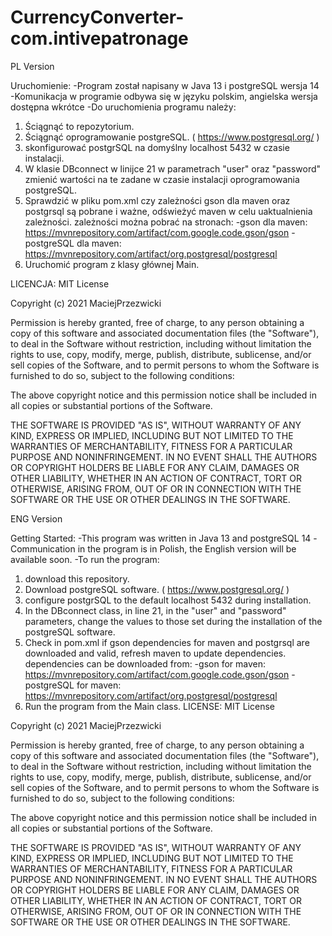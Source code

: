 # CurrencyConverter-com.intivepatronage
PL Version

Uruchomienie:
-Program został napisany w  Java 13 i postgreSQL wersja 14
-Komunikacja w programie odbywa się w języku polskim, angielska wersja dostępna wkrótce
-Do uruchomienia programu należy:
1) Ściągnąć to repozytorium.
2) Ściągnąć oprogramowanie postgreSQL. ( https://www.postgresql.org/ )
3) skonfigurować postgrSQL na domyślny localhost 5432 w czasie instalacji.
4) W klasie DBconnect w linijce 21 w parametrach "user" oraz "password" zmienić wartości na te zadane w czasie instalacji oprogramowania postgreSQL.
5) Sprawdzić w pliku pom.xml czy zależności gson dla maven oraz postgrsql są pobrane i ważne, odświeżyć maven w celu uaktualnienia zależności.
zależności można pobrać na stronach:
-gson dla maven: https://mvnrepository.com/artifact/com.google.code.gson/gson
-postgreSQL dla maven: https://mvnrepository.com/artifact/org.postgresql/postgresql
6) Uruchomić program z klasy głównej Main.

LICENCJA:
MIT License

Copyright (c) 2021 MaciejPrzezwicki

Permission is hereby granted, free of charge, to any person obtaining a copy
of this software and associated documentation files (the "Software"), to deal
in the Software without restriction, including without limitation the rights
to use, copy, modify, merge, publish, distribute, sublicense, and/or sell
copies of the Software, and to permit persons to whom the Software is
furnished to do so, subject to the following conditions:

The above copyright notice and this permission notice shall be included in all
copies or substantial portions of the Software.

THE SOFTWARE IS PROVIDED "AS IS", WITHOUT WARRANTY OF ANY KIND, EXPRESS OR
IMPLIED, INCLUDING BUT NOT LIMITED TO THE WARRANTIES OF MERCHANTABILITY,
FITNESS FOR A PARTICULAR PURPOSE AND NONINFRINGEMENT. IN NO EVENT SHALL THE
AUTHORS OR COPYRIGHT HOLDERS BE LIABLE FOR ANY CLAIM, DAMAGES OR OTHER
LIABILITY, WHETHER IN AN ACTION OF CONTRACT, TORT OR OTHERWISE, ARISING FROM,
OUT OF OR IN CONNECTION WITH THE SOFTWARE OR THE USE OR OTHER DEALINGS IN THE
SOFTWARE.



ENG Version

Getting Started:
-This program was written in Java 13 and postgreSQL 14
-Communication in the program is in Polish, the English version will be available soon.
-To run the program:
1) download this repository.
2) Download postgreSQL software. ( https://www.postgresql.org/ )
3) configure postgrSQL to the default localhost 5432 during installation.
4) In the DBconnect class, in line 21, in the "user" and "password" parameters, change the values ​​to those set during the installation of the postgreSQL software.
5) Check in pom.xml if gson dependencies for maven and postgrsql are downloaded and valid, refresh maven to update dependencies.
dependencies can be downloaded from:
-gson for maven: https://mvnrepository.com/artifact/com.google.code.gson/gson
-postgreSQL for maven: https://mvnrepository.com/artifact/org.postgresql/postgresql
6) Run the program from the Main class.
LICENSE:
MIT License

Copyright (c) 2021 MaciejPrzezwicki

Permission is hereby granted, free of charge, to any person obtaining a copy
of this software and associated documentation files (the "Software"), to deal
in the Software without restriction, including without limitation the rights
to use, copy, modify, merge, publish, distribute, sublicense, and/or sell
copies of the Software, and to permit persons to whom the Software is
furnished to do so, subject to the following conditions:

The above copyright notice and this permission notice shall be included in all
copies or substantial portions of the Software.

THE SOFTWARE IS PROVIDED "AS IS", WITHOUT WARRANTY OF ANY KIND, EXPRESS OR
IMPLIED, INCLUDING BUT NOT LIMITED TO THE WARRANTIES OF MERCHANTABILITY,
FITNESS FOR A PARTICULAR PURPOSE AND NONINFRINGEMENT. IN NO EVENT SHALL THE
AUTHORS OR COPYRIGHT HOLDERS BE LIABLE FOR ANY CLAIM, DAMAGES OR OTHER
LIABILITY, WHETHER IN AN ACTION OF CONTRACT, TORT OR OTHERWISE, ARISING FROM,
OUT OF OR IN CONNECTION WITH THE SOFTWARE OR THE USE OR OTHER DEALINGS IN THE
SOFTWARE.